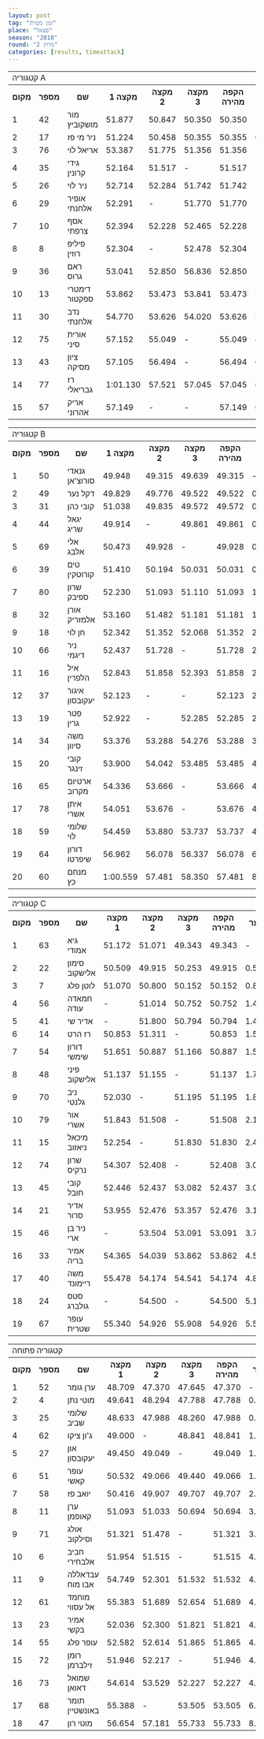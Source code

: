 ```yaml
---
layout: post
tag: "זמן מטרה"
place: "פצאל"
season: "2018"
round: "מרוץ 2"
categories: [results, timeattack]
---
```

<table class="line_color">
    <tr>
        <td colspan="99" class="title_font">קטגוריה A</td>
    </tr>
    <tr class="rnkh_bkcolor">
        <th class="rnkh_font">מקום</th>
        <th class="rnkh_font">מספר</th>
        <th class="rnkh_font">שם</th>
        <th class="rnkh_font">מקצה 1</th>
        <th class="rnkh_font">מקצה 2</th>
        <th class="rnkh_font">מקצה 3</th>
        <th class="rnkh_font">הקפה מהירה</th>
        <th class="rnkh_font">פער</th>
    </tr>
    <tr class="rnk_bkcolor">
        <td class="rnk_font">1</td>
        <td class="rnk_font">42</td>
        <td class="rnk_font">מור מושקוביץ</td>
        <td class="rnk_font">51.877</td>
        <td class="rnk_font">50.847</td>
        <td class="rnk_font">50.350</td>
        <td class="rnk_font">50.350</td>
        <td class="rnk_font">-</td>
    </tr>
    <tr class="rnk_bkcolor">
        <td class="rnk_font">2</td>
        <td class="rnk_font">17</td>
        <td class="rnk_font">ניר מי פז</td>
        <td class="rnk_font">51.224</td>
        <td class="rnk_font">50.458</td>
        <td class="rnk_font">50.355</td>
        <td class="rnk_font">50.355</td>
        <td class="rnk_font">0.005</td>
    </tr>
    <tr class="rnk_bkcolor">
        <td class="rnk_font">3</td>
        <td class="rnk_font">76</td>
        <td class="rnk_font">אריאל לוי</td>
        <td class="rnk_font">53.387</td>
        <td class="rnk_font">51.775</td>
        <td class="rnk_font">51.356</td>
        <td class="rnk_font">51.356</td>
        <td class="rnk_font">1.006</td>
    </tr>
    <tr class="rnk_bkcolor">
        <td class="rnk_font">4</td>
        <td class="rnk_font">35</td>
        <td class="rnk_font">גידי קרונין</td>
        <td class="rnk_font">52.164</td>
        <td class="rnk_font">51.517</td>
        <td class="rnk_font">-</td>
        <td class="rnk_font">51.517</td>
        <td class="rnk_font">1.167</td>
    </tr>
    <tr class="rnk_bkcolor">
        <td class="rnk_font">5</td>
        <td class="rnk_font">26</td>
        <td class="rnk_font">ניר לוי</td>
        <td class="rnk_font">52.714</td>
        <td class="rnk_font">52.284</td>
        <td class="rnk_font">51.742</td>
        <td class="rnk_font">51.742</td>
        <td class="rnk_font">1.392</td>
    </tr>
    <tr class="rnk_bkcolor">
        <td class="rnk_font">6</td>
        <td class="rnk_font">29</td>
        <td class="rnk_font">אופיר אלחנתי</td>
        <td class="rnk_font">52.291</td>
        <td class="rnk_font">-</td>
        <td class="rnk_font">51.770</td>
        <td class="rnk_font">51.770</td>
        <td class="rnk_font">1.420</td>
    </tr>
    <tr class="rnk_bkcolor">
        <td class="rnk_font">7</td>
        <td class="rnk_font">10</td>
        <td class="rnk_font">אסף צרפתי</td>
        <td class="rnk_font">52.394</td>
        <td class="rnk_font">52.228</td>
        <td class="rnk_font">52.465</td>
        <td class="rnk_font">52.228</td>
        <td class="rnk_font">1.878</td>
    </tr>
    <tr class="rnk_bkcolor">
        <td class="rnk_font">8</td>
        <td class="rnk_font">8</td>
        <td class="rnk_font">פיליפ רוזין</td>
        <td class="rnk_font">52.304</td>
        <td class="rnk_font">-</td>
        <td class="rnk_font">52.478</td>
        <td class="rnk_font">52.304</td>
        <td class="rnk_font">1.954</td>
    </tr>
    <tr class="rnk_bkcolor">
        <td class="rnk_font">9</td>
        <td class="rnk_font">36</td>
        <td class="rnk_font">ראם גרוס</td>
        <td class="rnk_font">53.041</td>
        <td class="rnk_font">52.850</td>
        <td class="rnk_font">56.836</td>
        <td class="rnk_font">52.850</td>
        <td class="rnk_font">2.500</td>
    </tr>
    <tr class="rnk_bkcolor">
        <td class="rnk_font">10</td>
        <td class="rnk_font">13</td>
        <td class="rnk_font">דימטרי ספקטור</td>
        <td class="rnk_font">53.862</td>
        <td class="rnk_font">53.473</td>
        <td class="rnk_font">53.841</td>
        <td class="rnk_font">53.473</td>
        <td class="rnk_font">3.123</td>
    </tr>
    <tr class="rnk_bkcolor">
        <td class="rnk_font">11</td>
        <td class="rnk_font">30</td>
        <td class="rnk_font">נדב אלחנתי</td>
        <td class="rnk_font">54.770</td>
        <td class="rnk_font">53.626</td>
        <td class="rnk_font">54.020</td>
        <td class="rnk_font">53.626</td>
        <td class="rnk_font">3.276</td>
    </tr>
    <tr class="rnk_bkcolor">
        <td class="rnk_font">12</td>
        <td class="rnk_font">75</td>
        <td class="rnk_font">אורית סיני</td>
        <td class="rnk_font">57.152</td>
        <td class="rnk_font">55.049</td>
        <td class="rnk_font">-</td>
        <td class="rnk_font">55.049</td>
        <td class="rnk_font">4.699</td>
    </tr>
    <tr class="rnk_bkcolor">
        <td class="rnk_font">13</td>
        <td class="rnk_font">43</td>
        <td class="rnk_font">ציון מסיקה</td>
        <td class="rnk_font">57.105</td>
        <td class="rnk_font">56.494</td>
        <td class="rnk_font">-</td>
        <td class="rnk_font">56.494</td>
        <td class="rnk_font">6.144</td>
    </tr>
    <tr class="rnk_bkcolor">
        <td class="rnk_font">14</td>
        <td class="rnk_font">77</td>
        <td class="rnk_font">רז גבריאלי</td>
        <td class="rnk_font">1:01.130</td>
        <td class="rnk_font">57.521</td>
        <td class="rnk_font">57.045</td>
        <td class="rnk_font">57.045</td>
        <td class="rnk_font">6.695</td>
    </tr>
    <tr class="rnk_bkcolor">
        <td class="rnk_font">15</td>
        <td class="rnk_font">57</td>
        <td class="rnk_font">אריק אהרוני</td>
        <td class="rnk_font">57.149</td>
        <td class="rnk_font">-</td>
        <td class="rnk_font">-</td>
        <td class="rnk_font">57.149</td>
        <td class="rnk_font">6.799</td>
    </tr>
</table>
<table class="line_color">
    <tr>
        <td colspan="99" class="title_font">קטגוריה B</td>
    </tr>
    <tr class="rnkh_bkcolor">
        <th class="rnkh_font">מקום</th>
        <th class="rnkh_font">מספר</th>
        <th class="rnkh_font">שם</th>
        <th class="rnkh_font">מקצה 1</th>
        <th class="rnkh_font">מקצה 2</th>
        <th class="rnkh_font">מקצה 3</th>
        <th class="rnkh_font">הקפה מהירה</th>
        <th class="rnkh_font">פער</th>
    </tr>
    <tr class="rnk_bkcolor">
        <td class="rnk_font">1</td>
        <td class="rnk_font">50</td>
        <td class="rnk_font">גנאדי סורוצ'אן</td>
        <td class="rnk_font">49.948</td>
        <td class="rnk_font">49.315</td>
        <td class="rnk_font">49.639</td>
        <td class="rnk_font">49.315</td>
        <td class="rnk_font">-</td>
    </tr>
    <tr class="rnk_bkcolor">
        <td class="rnk_font">2</td>
        <td class="rnk_font">49</td>
        <td class="rnk_font">דקל נער</td>
        <td class="rnk_font">49.829</td>
        <td class="rnk_font">49.776</td>
        <td class="rnk_font">49.522</td>
        <td class="rnk_font">49.522</td>
        <td class="rnk_font">0.207</td>
    </tr>
    <tr class="rnk_bkcolor">
        <td class="rnk_font">3</td>
        <td class="rnk_font">31</td>
        <td class="rnk_font">קובי כהן</td>
        <td class="rnk_font">51.038</td>
        <td class="rnk_font">49.835</td>
        <td class="rnk_font">49.572</td>
        <td class="rnk_font">49.572</td>
        <td class="rnk_font">0.257</td>
    </tr>
    <tr class="rnk_bkcolor">
        <td class="rnk_font">4</td>
        <td class="rnk_font">44</td>
        <td class="rnk_font">יגאל שריג</td>
        <td class="rnk_font">49.914</td>
        <td class="rnk_font">-</td>
        <td class="rnk_font">49.861</td>
        <td class="rnk_font">49.861</td>
        <td class="rnk_font">0.546</td>
    </tr>
    <tr class="rnk_bkcolor">
        <td class="rnk_font">5</td>
        <td class="rnk_font">69</td>
        <td class="rnk_font">אלי אלבג</td>
        <td class="rnk_font">50.473</td>
        <td class="rnk_font">49.928</td>
        <td class="rnk_font">-</td>
        <td class="rnk_font">49.928</td>
        <td class="rnk_font">0.613</td>
    </tr>
    <tr class="rnk_bkcolor">
        <td class="rnk_font">6</td>
        <td class="rnk_font">39</td>
        <td class="rnk_font">טים קורוטקין</td>
        <td class="rnk_font">51.410</td>
        <td class="rnk_font">50.194</td>
        <td class="rnk_font">50.031</td>
        <td class="rnk_font">50.031</td>
        <td class="rnk_font">0.716</td>
    </tr>
    <tr class="rnk_bkcolor">
        <td class="rnk_font">7</td>
        <td class="rnk_font">80</td>
        <td class="rnk_font">שרון ספיבק</td>
        <td class="rnk_font">52.230</td>
        <td class="rnk_font">51.093</td>
        <td class="rnk_font">51.110</td>
        <td class="rnk_font">51.093</td>
        <td class="rnk_font">1.778</td>
    </tr>
    <tr class="rnk_bkcolor">
        <td class="rnk_font">8</td>
        <td class="rnk_font">32</td>
        <td class="rnk_font">אורן אלמזריק</td>
        <td class="rnk_font">53.160</td>
        <td class="rnk_font">51.482</td>
        <td class="rnk_font">51.181</td>
        <td class="rnk_font">51.181</td>
        <td class="rnk_font">1.866</td>
    </tr>
    <tr class="rnk_bkcolor">
        <td class="rnk_font">9</td>
        <td class="rnk_font">18</td>
        <td class="rnk_font">חן לוי</td>
        <td class="rnk_font">52.342</td>
        <td class="rnk_font">51.352</td>
        <td class="rnk_font">52.068</td>
        <td class="rnk_font">51.352</td>
        <td class="rnk_font">2.037</td>
    </tr>
    <tr class="rnk_bkcolor">
        <td class="rnk_font">10</td>
        <td class="rnk_font">66</td>
        <td class="rnk_font">ניר דיגמי</td>
        <td class="rnk_font">52.437</td>
        <td class="rnk_font">51.728</td>
        <td class="rnk_font">-</td>
        <td class="rnk_font">51.728</td>
        <td class="rnk_font">2.413</td>
    </tr>
    <tr class="rnk_bkcolor">
        <td class="rnk_font">11</td>
        <td class="rnk_font">16</td>
        <td class="rnk_font">איל הלפרין</td>
        <td class="rnk_font">52.843</td>
        <td class="rnk_font">51.858</td>
        <td class="rnk_font">52.393</td>
        <td class="rnk_font">51.858</td>
        <td class="rnk_font">2.543</td>
    </tr>
    <tr class="rnk_bkcolor">
        <td class="rnk_font">12</td>
        <td class="rnk_font">37</td>
        <td class="rnk_font">איגור יעקובסון</td>
        <td class="rnk_font">52.123</td>
        <td class="rnk_font">-</td>
        <td class="rnk_font">-</td>
        <td class="rnk_font">52.123</td>
        <td class="rnk_font">2.808</td>
    </tr>
    <tr class="rnk_bkcolor">
        <td class="rnk_font">13</td>
        <td class="rnk_font">19</td>
        <td class="rnk_font">פטר גרין</td>
        <td class="rnk_font">52.922</td>
        <td class="rnk_font">-</td>
        <td class="rnk_font">52.285</td>
        <td class="rnk_font">52.285</td>
        <td class="rnk_font">2.970</td>
    </tr>
    <tr class="rnk_bkcolor">
        <td class="rnk_font">14</td>
        <td class="rnk_font">34</td>
        <td class="rnk_font">משה סיוון</td>
        <td class="rnk_font">53.376</td>
        <td class="rnk_font">53.288</td>
        <td class="rnk_font">54.276</td>
        <td class="rnk_font">53.288</td>
        <td class="rnk_font">3.973</td>
    </tr>
    <tr class="rnk_bkcolor">
        <td class="rnk_font">15</td>
        <td class="rnk_font">20</td>
        <td class="rnk_font">קובי זינגר</td>
        <td class="rnk_font">53.900</td>
        <td class="rnk_font">54.042</td>
        <td class="rnk_font">53.485</td>
        <td class="rnk_font">53.485</td>
        <td class="rnk_font">4.170</td>
    </tr>
    <tr class="rnk_bkcolor">
        <td class="rnk_font">16</td>
        <td class="rnk_font">65</td>
        <td class="rnk_font">ארטיום מקרוב</td>
        <td class="rnk_font">54.336</td>
        <td class="rnk_font">53.666</td>
        <td class="rnk_font">-</td>
        <td class="rnk_font">53.666</td>
        <td class="rnk_font">4.351</td>
    </tr>
    <tr class="rnk_bkcolor">
        <td class="rnk_font">17</td>
        <td class="rnk_font">78</td>
        <td class="rnk_font">איתן אשרי</td>
        <td class="rnk_font">54.051</td>
        <td class="rnk_font">53.676</td>
        <td class="rnk_font">-</td>
        <td class="rnk_font">53.676</td>
        <td class="rnk_font">4.361</td>
    </tr>
    <tr class="rnk_bkcolor">
        <td class="rnk_font">18</td>
        <td class="rnk_font">59</td>
        <td class="rnk_font">שלומי לוי</td>
        <td class="rnk_font">54.459</td>
        <td class="rnk_font">53.880</td>
        <td class="rnk_font">53.737</td>
        <td class="rnk_font">53.737</td>
        <td class="rnk_font">4.422</td>
    </tr>
    <tr class="rnk_bkcolor">
        <td class="rnk_font">19</td>
        <td class="rnk_font">64</td>
        <td class="rnk_font">דורון שיפרטו</td>
        <td class="rnk_font">56.962</td>
        <td class="rnk_font">56.078</td>
        <td class="rnk_font">56.337</td>
        <td class="rnk_font">56.078</td>
        <td class="rnk_font">6.763</td>
    </tr>
    <tr class="rnk_bkcolor">
        <td class="rnk_font">20</td>
        <td class="rnk_font">60</td>
        <td class="rnk_font">מנחם כץ</td>
        <td class="rnk_font">1:00.559</td>
        <td class="rnk_font">57.481</td>
        <td class="rnk_font">58.350</td>
        <td class="rnk_font">57.481</td>
        <td class="rnk_font">8.166</td>
    </tr>
</table>
<table class="line_color">
    <tr>
        <td colspan="99" class="title_font">קטגוריה C</td>
    </tr>
    <tr class="rnkh_bkcolor">
        <th class="rnkh_font">מקום</th>
        <th class="rnkh_font">מספר</th>
        <th class="rnkh_font">שם</th>
        <th class="rnkh_font">מקצה 1</th>
        <th class="rnkh_font">מקצה 2</th>
        <th class="rnkh_font">מקצה 3</th>
        <th class="rnkh_font">הקפה מהירה</th>
        <th class="rnkh_font">פער</th>
    </tr>
    <tr class="rnk_bkcolor">
        <td class="rnk_font">1</td>
        <td class="rnk_font">63</td>
        <td class="rnk_font">גיא אמודי</td>
        <td class="rnk_font">51.172</td>
        <td class="rnk_font">51.071</td>
        <td class="rnk_font">49.343</td>
        <td class="rnk_font">49.343</td>
        <td class="rnk_font">-</td>
    </tr>
    <tr class="rnk_bkcolor">
        <td class="rnk_font">2</td>
        <td class="rnk_font">22</td>
        <td class="rnk_font">סימון אלישקוב</td>
        <td class="rnk_font">50.509</td>
        <td class="rnk_font">49.915</td>
        <td class="rnk_font">50.253</td>
        <td class="rnk_font">49.915</td>
        <td class="rnk_font">0.572</td>
    </tr>
    <tr class="rnk_bkcolor">
        <td class="rnk_font">3</td>
        <td class="rnk_font">7</td>
        <td class="rnk_font">לוטן פלג</td>
        <td class="rnk_font">51.070</td>
        <td class="rnk_font">50.800</td>
        <td class="rnk_font">50.152</td>
        <td class="rnk_font">50.152</td>
        <td class="rnk_font">0.809</td>
    </tr>
    <tr class="rnk_bkcolor">
        <td class="rnk_font">4</td>
        <td class="rnk_font">56</td>
        <td class="rnk_font">חמאדה עודה</td>
        <td class="rnk_font">-</td>
        <td class="rnk_font">51.014</td>
        <td class="rnk_font">50.752</td>
        <td class="rnk_font">50.752</td>
        <td class="rnk_font">1.409</td>
    </tr>
    <tr class="rnk_bkcolor">
        <td class="rnk_font">5</td>
        <td class="rnk_font">41</td>
        <td class="rnk_font">אדיר שי</td>
        <td class="rnk_font">-</td>
        <td class="rnk_font">51.800</td>
        <td class="rnk_font">50.794</td>
        <td class="rnk_font">50.794</td>
        <td class="rnk_font">1.451</td>
    </tr>
    <tr class="rnk_bkcolor">
        <td class="rnk_font">6</td>
        <td class="rnk_font">14</td>
        <td class="rnk_font">רז הרט</td>
        <td class="rnk_font">50.853</td>
        <td class="rnk_font">51.311</td>
        <td class="rnk_font">-</td>
        <td class="rnk_font">50.853</td>
        <td class="rnk_font">1.510</td>
    </tr>
    <tr class="rnk_bkcolor">
        <td class="rnk_font">7</td>
        <td class="rnk_font">54</td>
        <td class="rnk_font">דורון שימשי</td>
        <td class="rnk_font">51.651</td>
        <td class="rnk_font">50.887</td>
        <td class="rnk_font">51.166</td>
        <td class="rnk_font">50.887</td>
        <td class="rnk_font">1.544</td>
    </tr>
    <tr class="rnk_bkcolor">
        <td class="rnk_font">8</td>
        <td class="rnk_font">48</td>
        <td class="rnk_font">פיני אלישקוב</td>
        <td class="rnk_font">51.137</td>
        <td class="rnk_font">51.155</td>
        <td class="rnk_font">-</td>
        <td class="rnk_font">51.137</td>
        <td class="rnk_font">1.794</td>
    </tr>
    <tr class="rnk_bkcolor">
        <td class="rnk_font">9</td>
        <td class="rnk_font">70</td>
        <td class="rnk_font">ניב גלנטי</td>
        <td class="rnk_font">52.030</td>
        <td class="rnk_font">-</td>
        <td class="rnk_font">51.195</td>
        <td class="rnk_font">51.195</td>
        <td class="rnk_font">1.852</td>
    </tr>
    <tr class="rnk_bkcolor">
        <td class="rnk_font">10</td>
        <td class="rnk_font">79</td>
        <td class="rnk_font">אור אשרי</td>
        <td class="rnk_font">51.843</td>
        <td class="rnk_font">51.508</td>
        <td class="rnk_font">-</td>
        <td class="rnk_font">51.508</td>
        <td class="rnk_font">2.165</td>
    </tr>
    <tr class="rnk_bkcolor">
        <td class="rnk_font">11</td>
        <td class="rnk_font">15</td>
        <td class="rnk_font">מיכאל ניאזוב</td>
        <td class="rnk_font">52.254</td>
        <td class="rnk_font">-</td>
        <td class="rnk_font">51.830</td>
        <td class="rnk_font">51.830</td>
        <td class="rnk_font">2.487</td>
    </tr>
    <tr class="rnk_bkcolor">
        <td class="rnk_font">12</td>
        <td class="rnk_font">74</td>
        <td class="rnk_font">שרון נרקיס</td>
        <td class="rnk_font">54.307</td>
        <td class="rnk_font">52.408</td>
        <td class="rnk_font">-</td>
        <td class="rnk_font">52.408</td>
        <td class="rnk_font">3.065</td>
    </tr>
    <tr class="rnk_bkcolor">
        <td class="rnk_font">13</td>
        <td class="rnk_font">45</td>
        <td class="rnk_font">קובי חובל</td>
        <td class="rnk_font">52.446</td>
        <td class="rnk_font">52.437</td>
        <td class="rnk_font">53.082</td>
        <td class="rnk_font">52.437</td>
        <td class="rnk_font">3.094</td>
    </tr>
    <tr class="rnk_bkcolor">
        <td class="rnk_font">14</td>
        <td class="rnk_font">21</td>
        <td class="rnk_font">אדיר סרור</td>
        <td class="rnk_font">53.955</td>
        <td class="rnk_font">52.476</td>
        <td class="rnk_font">53.357</td>
        <td class="rnk_font">52.476</td>
        <td class="rnk_font">3.133</td>
    </tr>
    <tr class="rnk_bkcolor">
        <td class="rnk_font">15</td>
        <td class="rnk_font">46</td>
        <td class="rnk_font">ניר בן ארי</td>
        <td class="rnk_font">-</td>
        <td class="rnk_font">53.504</td>
        <td class="rnk_font">53.091</td>
        <td class="rnk_font">53.091</td>
        <td class="rnk_font">3.748</td>
    </tr>
    <tr class="rnk_bkcolor">
        <td class="rnk_font">16</td>
        <td class="rnk_font">33</td>
        <td class="rnk_font">אמיר בריה</td>
        <td class="rnk_font">54.365</td>
        <td class="rnk_font">54.039</td>
        <td class="rnk_font">53.862</td>
        <td class="rnk_font">53.862</td>
        <td class="rnk_font">4.519</td>
    </tr>
    <tr class="rnk_bkcolor">
        <td class="rnk_font">17</td>
        <td class="rnk_font">40</td>
        <td class="rnk_font">משה ריימונד</td>
        <td class="rnk_font">55.478</td>
        <td class="rnk_font">54.174</td>
        <td class="rnk_font">54.541</td>
        <td class="rnk_font">54.174</td>
        <td class="rnk_font">4.831</td>
    </tr>
    <tr class="rnk_bkcolor">
        <td class="rnk_font">18</td>
        <td class="rnk_font">24</td>
        <td class="rnk_font">סטס גולברג</td>
        <td class="rnk_font">-</td>
        <td class="rnk_font">54.500</td>
        <td class="rnk_font">-</td>
        <td class="rnk_font">54.500</td>
        <td class="rnk_font">5.157</td>
    </tr>
    <tr class="rnk_bkcolor">
        <td class="rnk_font">19</td>
        <td class="rnk_font">67</td>
        <td class="rnk_font">עופר שטרית</td>
        <td class="rnk_font">55.340</td>
        <td class="rnk_font">54.926</td>
        <td class="rnk_font">55.908</td>
        <td class="rnk_font">54.926</td>
        <td class="rnk_font">5.583</td>
    </tr>
</table>
<table class="line_color">
    <tr>
        <td colspan="99" class="title_font">קטגוריה פתוחה</td>
    </tr>
    <tr class="rnkh_bkcolor">
        <th class="rnkh_font">מקום</th>
        <th class="rnkh_font">מספר</th>
        <th class="rnkh_font">שם</th>
        <th class="rnkh_font">מקצה 1</th>
        <th class="rnkh_font">מקצה 2</th>
        <th class="rnkh_font">מקצה 3</th>
        <th class="rnkh_font">הקפה מהירה</th>
        <th class="rnkh_font">פער</th>
    </tr>
    <tr class="rnk_bkcolor">
        <td class="rnk_font">1</td>
        <td class="rnk_font">52</td>
        <td class="rnk_font">ערן גומר</td>
        <td class="rnk_font">48.709</td>
        <td class="rnk_font">47.370</td>
        <td class="rnk_font">47.645</td>
        <td class="rnk_font">47.370</td>
        <td class="rnk_font">-</td>
    </tr>
    <tr class="rnk_bkcolor">
        <td class="rnk_font">2</td>
        <td class="rnk_font">4</td>
        <td class="rnk_font">מוטי נתן</td>
        <td class="rnk_font">49.641</td>
        <td class="rnk_font">48.294</td>
        <td class="rnk_font">47.788</td>
        <td class="rnk_font">47.788</td>
        <td class="rnk_font">0.418</td>
    </tr>
    <tr class="rnk_bkcolor">
        <td class="rnk_font">3</td>
        <td class="rnk_font">25</td>
        <td class="rnk_font">שלומי שביב</td>
        <td class="rnk_font">48.633</td>
        <td class="rnk_font">47.988</td>
        <td class="rnk_font">48.260</td>
        <td class="rnk_font">47.988</td>
        <td class="rnk_font">0.618</td>
    </tr>
    <tr class="rnk_bkcolor">
        <td class="rnk_font">4</td>
        <td class="rnk_font">62</td>
        <td class="rnk_font">ג'ון ציקו</td>
        <td class="rnk_font">49.000</td>
        <td class="rnk_font">-</td>
        <td class="rnk_font">48.841</td>
        <td class="rnk_font">48.841</td>
        <td class="rnk_font">1.471</td>
    </tr>
    <tr class="rnk_bkcolor">
        <td class="rnk_font">5</td>
        <td class="rnk_font">27</td>
        <td class="rnk_font">און יעקובסון</td>
        <td class="rnk_font">49.450</td>
        <td class="rnk_font">49.049</td>
        <td class="rnk_font">-</td>
        <td class="rnk_font">49.049</td>
        <td class="rnk_font">1.679</td>
    </tr>
    <tr class="rnk_bkcolor">
        <td class="rnk_font">6</td>
        <td class="rnk_font">51</td>
        <td class="rnk_font">עופר קאשי</td>
        <td class="rnk_font">50.532</td>
        <td class="rnk_font">49.066</td>
        <td class="rnk_font">49.440</td>
        <td class="rnk_font">49.066</td>
        <td class="rnk_font">1.696</td>
    </tr>
    <tr class="rnk_bkcolor">
        <td class="rnk_font">7</td>
        <td class="rnk_font">58</td>
        <td class="rnk_font">יואב פז</td>
        <td class="rnk_font">50.416</td>
        <td class="rnk_font">49.907</td>
        <td class="rnk_font">49.707</td>
        <td class="rnk_font">49.707</td>
        <td class="rnk_font">2.337</td>
    </tr>
    <tr class="rnk_bkcolor">
        <td class="rnk_font">8</td>
        <td class="rnk_font">11</td>
        <td class="rnk_font">ערן קאופמן</td>
        <td class="rnk_font">51.093</td>
        <td class="rnk_font">51.033</td>
        <td class="rnk_font">50.694</td>
        <td class="rnk_font">50.694</td>
        <td class="rnk_font">3.324</td>
    </tr>
    <tr class="rnk_bkcolor">
        <td class="rnk_font">9</td>
        <td class="rnk_font">71</td>
        <td class="rnk_font">אולג וסילקוב</td>
        <td class="rnk_font">51.321</td>
        <td class="rnk_font">51.478</td>
        <td class="rnk_font">-</td>
        <td class="rnk_font">51.321</td>
        <td class="rnk_font">3.951</td>
    </tr>
    <tr class="rnk_bkcolor">
        <td class="rnk_font">10</td>
        <td class="rnk_font">6</td>
        <td class="rnk_font">חביב אלבחירי</td>
        <td class="rnk_font">51.954</td>
        <td class="rnk_font">51.515</td>
        <td class="rnk_font">-</td>
        <td class="rnk_font">51.515</td>
        <td class="rnk_font">4.145</td>
    </tr>
    <tr class="rnk_bkcolor">
        <td class="rnk_font">11</td>
        <td class="rnk_font">9</td>
        <td class="rnk_font">עבדאללה אבו מוח</td>
        <td class="rnk_font">54.749</td>
        <td class="rnk_font">52.301</td>
        <td class="rnk_font">51.532</td>
        <td class="rnk_font">51.532</td>
        <td class="rnk_font">4.162</td>
    </tr>
    <tr class="rnk_bkcolor">
        <td class="rnk_font">12</td>
        <td class="rnk_font">61</td>
        <td class="rnk_font">מוחמד אל עסווי</td>
        <td class="rnk_font">55.383</td>
        <td class="rnk_font">51.689</td>
        <td class="rnk_font">52.654</td>
        <td class="rnk_font">51.689</td>
        <td class="rnk_font">4.319</td>
    </tr>
    <tr class="rnk_bkcolor">
        <td class="rnk_font">13</td>
        <td class="rnk_font">23</td>
        <td class="rnk_font">אמיר בקשי</td>
        <td class="rnk_font">52.036</td>
        <td class="rnk_font">52.300</td>
        <td class="rnk_font">51.821</td>
        <td class="rnk_font">51.821</td>
        <td class="rnk_font">4.451</td>
    </tr>
    <tr class="rnk_bkcolor">
        <td class="rnk_font">14</td>
        <td class="rnk_font">55</td>
        <td class="rnk_font">עופר פלג</td>
        <td class="rnk_font">52.582</td>
        <td class="rnk_font">52.614</td>
        <td class="rnk_font">51.865</td>
        <td class="rnk_font">51.865</td>
        <td class="rnk_font">4.495</td>
    </tr>
    <tr class="rnk_bkcolor">
        <td class="rnk_font">15</td>
        <td class="rnk_font">72</td>
        <td class="rnk_font">רומן זילברמן</td>
        <td class="rnk_font">51.946</td>
        <td class="rnk_font">52.217</td>
        <td class="rnk_font">-</td>
        <td class="rnk_font">51.946</td>
        <td class="rnk_font">4.576</td>
    </tr>
    <tr class="rnk_bkcolor">
        <td class="rnk_font">16</td>
        <td class="rnk_font">73</td>
        <td class="rnk_font">שמואל דאואן</td>
        <td class="rnk_font">54.614</td>
        <td class="rnk_font">53.529</td>
        <td class="rnk_font">52.227</td>
        <td class="rnk_font">52.227</td>
        <td class="rnk_font">4.857</td>
    </tr>
    <tr class="rnk_bkcolor">
        <td class="rnk_font">17</td>
        <td class="rnk_font">68</td>
        <td class="rnk_font">תומר באונשטיין</td>
        <td class="rnk_font">55.388</td>
        <td class="rnk_font">-</td>
        <td class="rnk_font">53.505</td>
        <td class="rnk_font">53.505</td>
        <td class="rnk_font">6.135</td>
    </tr>
    <tr class="rnk_bkcolor">
        <td class="rnk_font">18</td>
        <td class="rnk_font">47</td>
        <td class="rnk_font">מוטי רון</td>
        <td class="rnk_font">56.654</td>
        <td class="rnk_font">57.181</td>
        <td class="rnk_font">55.733</td>
        <td class="rnk_font">55.733</td>
        <td class="rnk_font">8.363</td>
    </tr>
</table>
